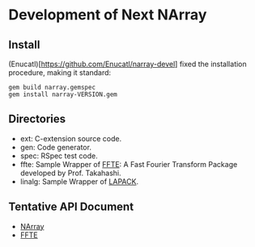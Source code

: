 # Development of Next NArray
## Install
(Enucatl)[https://github.com/Enucatl/narray-devel] fixed the installation
procedure, making it standard:
```bash:
gem build narray.gemspec
gem install narray-VERSION.gem
```

## Directories
* ext: C-extension source code.
* gen: Code generator.
* spec: RSpec test code.
* ffte: Sample Wrapper of [FFTE](http://www.ffte.jp/): A Fast Fourier Transform Package
  developed by Prof. Takahashi.
* linalg: Sample Wrapper of [LAPACK](http://www.netlib.org/lapack/).

## Tentative API Document
* [NArray](http://masa16.github.io/narray-devel/narray/frames.html)
* [FFTE](http://masa16.github.io/narray-devel/ffte/frames.html)
